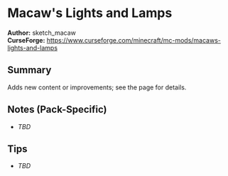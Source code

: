 # Macaw's Lights and Lamps

**Author:** sketch_macaw  
**CurseForge:** https://www.curseforge.com/minecraft/mc-mods/macaws-lights-and-lamps

## Summary
Adds new content or improvements; see the page for details.

## Notes (Pack-Specific)
- _TBD_

## Tips
- _TBD_

